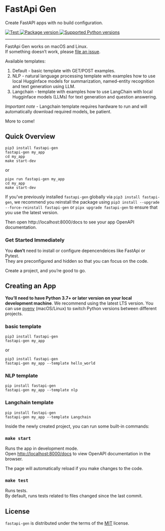 # FastApi Gen

Create FastAPI apps with no build configuration.

<a href="https://github.com/mirpo/fastapi-gen/actions/workflows/test.yml?query=workflow%3Atest+event%3Apush+branch%3Amaster" target="_blank">
    <img src="https://github.com/mirpo/fastapi-gen/actions/workflows/test.yml/badge.svg?branch=master" alt="Test">
</a>
<a href="https://pypi.org/project/fastapi-gen" target="_blank">
    <img src="https://img.shields.io/pypi/v/fastapi-gen?color=%2334D058&label=pypi%20package" alt="Package version">
</a>
<a href="https://pypi.org/project/fastapi-gen" target="_blank">
    <img src="https://img.shields.io/pypi/pyversions/fastapi-gen.svg?color=%2334D058" alt="Supported Python versions">
</a>

---

FastApi Gen works on macOS and Linux.<br>
If something doesn’t work, please [file an issue](https://github.com/mirpo/fastapi-gen/issues/new).

Available templates:

1. Default - basic template with GET/POST examples.
2. NLP - natural language processing template with examples how to use local Hugginface models for summarization, named-entity recognition and text generation using LLM.
3. Langchain - template with examples how to use LangChain with local Hugginface models (LLMs) for text generation and question answering.

*Important note* - Langchain template requires hardware to run and will automatically download required models, be patient.

More to come!

## Quick Overview

```console
pip3 install fastapi-gen
fastapi-gen my_app
cd my_app
make start-dev
```

or 

```console
pipx run fastapi-gen my_app
cd my_app
make start-dev
```

If you've previously installed `fastapi-gen` globally via `pip3 install fastapi-gen`, we recommend you reinstall the package using `pip3 install --upgrade --force-reinstall fastapi-gen` or `pipx upgrade fastapi-gen` to ensure that you use the latest version.

Then open http://localhost:8000/docs to see your app OpenAPI documentation.

### Get Started Immediately

You **don’t** need to install or configure depencendeices like FastApi or Pytest.<br>
They are preconfigured and hidden so that you can focus on the code.

Create a project, and you’re good to go.

## Creating an App

**You’ll need to have Python 3.7+ or later version on your local development machine**. We recommend using the latest LTS version. You can use [pyenv](https://github.com/pyenv/pyenv) (macOS/Linux) to switch Python versions between different projects.

### basic template

```console
pip3 install fastapi-gen
fastapi-gen my_app
```

or

```console
pip3 install fastapi-gen
fastapi-gen my_app --template hello_world
```

### NLP template

```console
pip install fastapi-gen
fastapi-gen my_app --template nlp
```

### Langchain template

```console
pip install fastapi-gen
fastapi-gen my_app --template Langchain
```

Inside the newly created project, you can run some built-in commands:

### `make start`

Runs the app in development mode.<br>
Open [http://localhost:8000/docs](http://localhost:8000/docs) to view OpenAPI documentation in the browser.

The page will automatically reload if you make changes to the code.

### `make test`

Runs tests.<br>
By default, runs tests related to files changed since the last commit.

## License

`fastapi-gen` is distributed under the terms of the [MIT](https://github.com/mirpo/fastapi-gen/blob/master/LICENSE) license.
